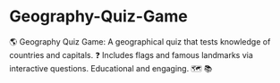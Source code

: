# Geography-Quiz-Game
🌎 Geography Quiz Game: A geographical quiz that tests knowledge of countries and capitals. ❓ Includes flags and famous landmarks via interactive questions. Educational and engaging. 🗺️ 📚
